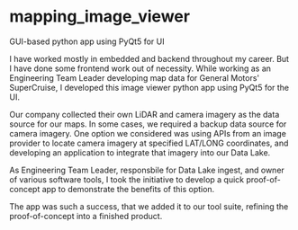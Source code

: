 # mapping_image_viewer
GUI-based python app using PyQt5 for UI

I have worked mostly in embedded and backend throughout my career. But I have done some frontend work out of necessity. While working as an Engineering Team Leader developing map data for General Motors' SuperCruise, I developed this image viewer python app using PyQt5 for the UI.

Our company collected their own LiDAR and camera imagery as the data source for our maps. In some cases, we required a backup data source for camera imagery. One option we considered was using APIs from an image provider to locate camera imagery at specified LAT/LONG coordinates, and developing an application to integrate that imagery into our Data Lake.

As Engineering Team Leader, responsbile for Data Lake ingest, and owner of various software tools, I took the initiative to develop a quick proof-of-concept app to demonstrate the benefits of this option.

The app was such a success, that we added it to our tool suite, refining the proof-of-concept into a finished product.

